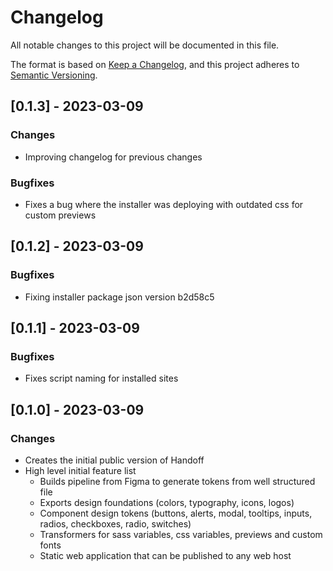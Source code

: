 # Changelog

All notable changes to this project will be documented in this file.

The format is based on [Keep a Changelog](https://keepachangelog.com/en/1.0.0/),
and this project adheres to
[Semantic Versioning](https://semver.org/spec/v2.0.0.html).

## [0.1.3] - 2023-03-09

### Changes
- Improving changelog for previous changes
### Bugfixes
- Fixes a bug where the installer was deploying with outdated css for custom 
previews

## [0.1.2] - 2023-03-09

### Bugfixes

- Fixing installer package json version b2d58c5

## [0.1.1] - 2023-03-09

### Bugfixes

- Fixes script naming for installed sites

## [0.1.0] - 2023-03-09

### Changes

- Creates the initial public version of Handoff
- High level initial feature list
    - Builds pipeline from Figma to generate tokens from well structured file
    - Exports design foundations (colors, typography, icons, logos)
    - Component design tokens (buttons, alerts, modal, tooltips, inputs, radios, checkboxes, radio, switches)
    - Transformers for sass variables, css variables, previews and custom fonts
    - Static web application that can be published to any web host
